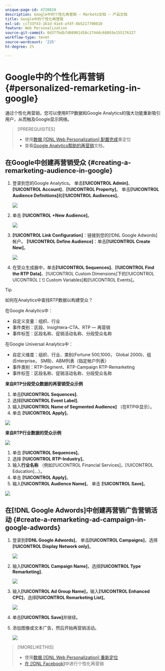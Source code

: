 ```yaml
---
unique-page-id: 4720810
description: Google中的个性化再营销 — Marketo文档 — 产品文档
title: Google中的个性化再营销
exl-id: cc733f43-161d-41e4-afdf-8b5217700810
feature: Web Personalization
source-git-commit: 0d37fbdb7d08901458c1744dc68893e155176327
workflow-type: tm+mt
source-wordcount: '225'
ht-degree: 2%

---
```


# Google中的个性化再营销 {#personalized-remarketing-in-google}

通过个性化再营销，您可以使用RTP数据和Google Analytics的强大功能重新吸引用户，从而触及Google显示网络。

>[!PREREQUISITES]
>
>* 使用[数据 [!DNL Web Personalization] 配置完成](/help/marketo/product-docs/web-personalization/website-retargeting/retargeting-with-web-personalization-data.md)重定位
>* 查看[Google Analytics帮助的再营销](https://support.google.com/analytics/topic/2611283?hl=en&ref_topic=3413645)文档。

## 在Google中创建再营销受众 {#creating-a-remarketing-audience-in-google}

1. 登录到您的Google Analytics。 单击&#x200B;**[!UICONTROL Admin]**、**[!UICONTROL Account]**、**[!UICONTROL Property]**。 单击&#x200B;**[!UICONTROL Audience Definitions]**&#x200B;和&#x200B;**[!UICONTROL Audiences]**。

   ![](assets/remarketing-ga-screenshots.jpg)

1. 单击 **[!UICONTROL +New Audience]**。

   ![](assets/image2015-1-15-17-3a26-3a40.png)

1. **[!UICONTROL Link Configuration]**：链接到您的[!DNL Google Adwords]帐户。 **[!UICONTROL Define Audience]**：单击&#x200B;**[!UICONTROL Create New]**。

   ![](assets/image2015-1-15-17-3a32-3a4.png)

1. 在受众生成器中，单击&#x200B;**[!UICONTROL Sequences]**、**[!UICONTROL Find the RTP Data]**、[!UICONTROL Custom Dimensions]下的[!UICONTROL UICONTROL [ !] Custom Variables]和[!UICONTROL Events]。

>[!TIP]
>
>如何在Analytics中查找RTP数据以构建受众？
>
>在Google Analytics中：
>
>* 自定义变量：组织、行业
>* 事件类别：区段、Insightera-CTA、RTP — 再营销
>* 事件标签：区段名称、促销活动名称、分段受众名称
>
>在Google Universal Analytics中：
>
>* 自定义维度：组织、行业、类别(Fortune 500,1000， Global 2000)、组(Enterprise， SMB)、ABM列表（指定帐户列表）
>* 事件类别：RTP-Segment、RTP-Campaign RTP-Remarketing
>* 事件标签：区段名称、促销活动名称、分段受众名称

**来自RTP分段受众数据的再营销受众示例**

1. 单击&#x200B;**[!UICONTROL Sequences].**
1. 选择&#x200B;**[!UICONTROL Event Label].**
1. 输入&#x200B;**[!UICONTROL Name of Segmented Audience]** （在RTP中显示）。
1. 单击 **[!UICONTROL Apply]**。

![](assets/image2015-2-10-14-3a51-3a43.png)

**来自RTP行业数据的受众示例**

![](assets/image2015-1-15-17-3a36-3a5.png)

1. 单击 **[!UICONTROL Sequences]**。
1. 选择 **[!UICONTROL RTP-Industry]**。
1. 输入&#x200B;**行业名称** （例如[!UICONTROL Financial Services]，[!UICONTROL Education]...）。
1. 单击 **[!UICONTROL Apply]**。
1. 输入&#x200B;**[!UICONTROL Audience Name]**。 单击 **[!UICONTROL Save]**。

![](assets/image2015-1-15-18-3a29-3a16.png)

## 在[!DNL Google Adwords]中创建再营销广告营销活动 {#create-a-remarketing-ad-campaign-in-google-adwords}

1. 登录到&#x200B;**[!DNL Google Adwords]**。 单击&#x200B;**[!UICONTROL Campaigns]**，选择&#x200B;**[!UICONTROL Display Network only]**。

   ![](assets/image2015-1-15-18-3a31-3a58.png)

1. 输入&#x200B;**[!UICONTROL Campaign Name]**，选择&#x200B;**[!UICONTROL Type Remarketing].**

   ![](assets/image2015-1-15-18-3a35-3a7.png)

1. 输入&#x200B;**[!UICONTROL Ad Group Name]，**&#x200B;输入&#x200B;**[!UICONTROL Enhanced CPC]**，选择&#x200B;**[!UICONTROL Remarketing List]**。

   ![](assets/image2015-1-15-18-3a51-3a57.png)

1. 单击&#x200B;**[!UICONTROL Save]**&#x200B;并继续。
1. 添加图像或文本广告，然后开始再营销活动。

   ![](assets/image2015-1-15-18-3a47-3a21.png)

>[!MORELIKETHIS]
>
>* 使用[数据 [!DNL Web Personalization] 重新定位](/help/marketo/product-docs/web-personalization/website-retargeting/retargeting-with-web-personalization-data.md)
>* [在 [!DNL Facebook]](/help/marketo/product-docs/web-personalization/website-retargeting/personalized-remarketing-in-facebook.md)中进行个性化再营销
